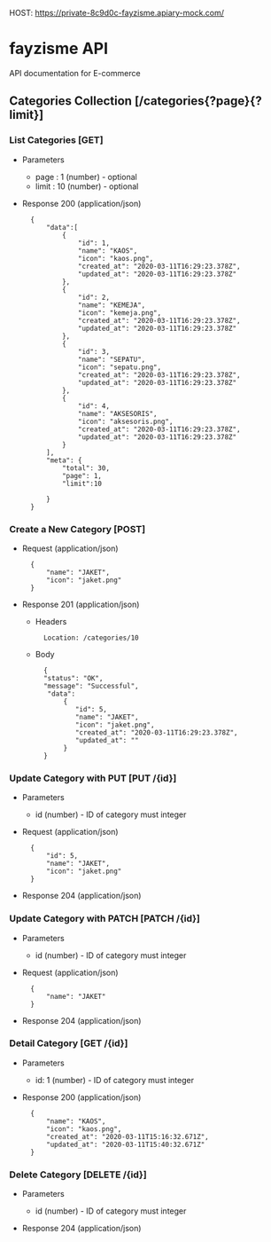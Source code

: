 HOST: https://private-8c9d0c-fayzisme.apiary-mock.com/
# fayzisme API

API documentation for E-commerce 

## Categories Collection [/categories{?page}{?limit}]
### List Categories [GET]

+ Parameters
    + page : 1 (number) - optional
    + limit : 10 (number) - optional


+ Response 200 (application/json)

        {
            "data":[
                {
                    "id": 1,
                    "name": "KAOS",
                    "icon": "kaos.png",
                    "created_at": "2020-03-11T16:29:23.378Z",
                    "updated_at": "2020-03-11T16:29:23.378Z"
                },
                {
                    "id": 2,
                    "name": "KEMEJA",
                    "icon": "kemeja.png",
                    "created_at": "2020-03-11T16:29:23.378Z",
                    "updated_at": "2020-03-11T16:29:23.378Z"
                },
                {
                    "id": 3,
                    "name": "SEPATU",
                    "icon": "sepatu.png",
                    "created_at": "2020-03-11T16:29:23.378Z",
                    "updated_at": "2020-03-11T16:29:23.378Z"
                },
                {
                    "id": 4,
                    "name": "AKSESORIS",
                    "icon": "aksesoris.png",
                    "created_at": "2020-03-11T16:29:23.378Z",
                    "updated_at": "2020-03-11T16:29:23.378Z"
                }
            ],
            "meta": {
                "total": 30,
                "page": 1,
                "limit":10
                
            }
        }


### Create a New Category [POST]

+ Request (application/json)

        {
            "name": "JAKET",
            "icon": "jaket.png"
        }

+ Response 201 (application/json)

    + Headers

            Location: /categories/10

    + Body

            {
            "status": "OK",
            "message": "Successful",
             "data":
                 {
                    "id": 5,
                    "name": "JAKET",
                    "icon": "jaket.png",
                    "created_at": "2020-03-11T16:29:23.378Z",
                    "updated_at": ""
                 }
            }


### Update Category with PUT [PUT /{id}]

+ Parameters
    + id (number) - ID of category must integer

+ Request (application/json)

        {
            "id": 5,
            "name": "JAKET",
            "icon": "jaket.png"
        }

+ Response 204 (application/json)


### Update Category with PATCH [PATCH /{id}]

+ Parameters
    + id (number) - ID of category must integer

+ Request (application/json)

        {
            "name": "JAKET"
        }

+ Response 204 (application/json)


### Detail Category [GET /{id}]

+ Parameters
    + id: 1 (number) - ID of category must integer

+ Response 200 (application/json)

        {
            "name": "KAOS",
            "icon": "kaos.png",
            "created_at": "2020-03-11T15:16:32.671Z",
            "updated_at": "2020-03-11T15:40:32.671Z"
        }

### Delete Category [DELETE /{id}]

+ Parameters
    + id (number) - ID of category must integer

+ Response 204 (application/json)
